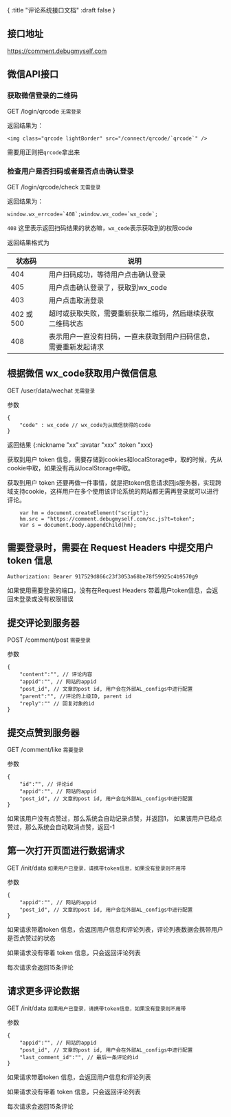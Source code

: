 {
    :title "评论系统接口文档"
    :draft false
}

## 接口地址
https://comment.debugmyself.com

## 微信API接口

### 获取微信登录的二维码

GET /login/qrcode  `无需登录`

返回结果为：
```.language-html
<img class="qrcode lightBorder" src="/connect/qrcode/`qrcode`" />
```
需要用正则把`qrcode`拿出来

### 检查用户是否扫码或者是否点击确认登录

GET /login/qrcode/check  `无需登录`

返回结果为：
```.language-html
window.wx_errcode=`408`;window.wx_code=`wx_code`;
```
`408` 这里表示返回扫码结果的状态嘛，`wx_code`表示获取到的权限code

返回结果格式为




<table class="table">
<thead><tr>
<th>状态码</th>
<th>说明</th>
</tr>
</thead>
<tbody>
<tr>
<td>404</td>
<td>用户扫码成功，等待用户点击确认登录</td>
</tr>
<tr>
<td>405</td>
<td>用户点击确认登录了，获取到wx_code</td>
</tr>
<tr>
<td>403</td>
<td>用户点击取消登录</td>
</tr>
<tr>
<td>402 或 500</td>
<td>超时或获取失败，需要重新获取二维码，然后继续获取二维码状态</td>
</tr>
<tr>
<td>408</td>
<td>表示用户一直没有扫码，一直未获取到用户扫码信息，需要重新发起请求</td>
</tr>
</tbody>
</table>


## 根据微信 wx_code获取用户微信信息

GET /user/data/wechat  `无需登录`

参数           
```.language-javascript
{
    "code" : wx_code // wx_code为从微信获得的code
} 
```
返回结果
{:nickname "xx" :avatar "xxx" :token "xxx}

获取到用户 token 信息，需要存储到cookies和localStorage中，取的时候，先从cookie中取，如果没有再从localStorage中取。

获取到用户 token 还要再做一件事情，就是把token信息请求回js服务器，实现跨域支持cookie，这样用户在多个使用该评论系统的网站都无需再登录就可以进行评论。

```.language-javascript
    var hm = document.createElement("script");
    hm.src = "https://comment.debugmyself.com/sc.js?t=token";
    var s = document.body.appendChild(hm);
```

## 需要登录时，需要在 Request Headers 中提交用户 token 信息

```.language-javascript
Authorization: Bearer 917529d866c23f3053a68be78f59925c4b9570g9
```
如果使用需要登录的端口，没有在Request Headers 带着用户token信息，会返回未登录或没有权限错误

## 提交评论到服务器

POST /comment/post `需要登录`

参数
```.language-javascript
{
    "content":"", // 评论内容
    "appid":"", // 网站的appid
    "post_id", // 文章的post id, 用户会在外部AL_configs中进行配置
    "parent":"", //评论的上级ID, parent id
    "reply":"" // 回复对象的id
}
```

## 提交点赞到服务器

GET /comment/like `需要登录`

参数

```.language-javascript
{
    "id":"", // 评论id
    "appid":"", // 网站的appid
    "post_id", // 文章的post id, 用户会在外部AL_configs中进行配置
}
```

如果该用户没有点赞过，那么系统会自动记录点赞，并返回1， 如果该用户已经点赞过，那么系统会自动取消点赞，返回-1


## 第一次打开页面进行数据请求

GET /init/data `如果用户已登录，请携带token信息，如果没有登录则不用带`

参数

```.language-javascript
{
    "appid":"", // 网站的appid
    "post_id", // 文章的post id, 用户会在外部AL_configs中进行配置
}
```

如果请求带着token 信息，会返回用户信息和评论列表，评论列表数据会携带用户是否点赞过的状态

如果请求没有带着 token 信息，只会返回评论列表

每次请求会返回15条评论

## 请求更多评论数据
GET /init/data `如果用户已登录，请携带token信息，如果没有登录则不用带`

参数

```.language-javascript
{
    "appid":"", // 网站的appid
    "post_id", // 文章的post id, 用户会在外部AL_configs中进行配置
    "last_comment_id":"", // 最后一条评论的id
}
```

如果请求带着token 信息，会返回用户信息和评论列表

如果请求没有带着 token 信息，只会返回评论列表

每次请求会返回15条评论